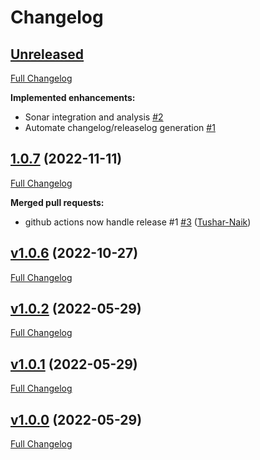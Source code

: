 # Changelog

## [Unreleased](https://github.com/livetheoogway/forage/tree/HEAD)

[Full Changelog](https://github.com/livetheoogway/forage/compare/1.0.7...HEAD)

**Implemented enhancements:**

- Sonar integration and analysis [\#2](https://github.com/livetheoogway/forage/issues/2)
- Automate changelog/releaselog generation [\#1](https://github.com/livetheoogway/forage/issues/1)

## [1.0.7](https://github.com/livetheoogway/forage/tree/1.0.7) (2022-11-11)

[Full Changelog](https://github.com/livetheoogway/forage/compare/v1.0.6...1.0.7)

**Merged pull requests:**

- github actions now handle release \#1 [\#3](https://github.com/livetheoogway/forage/pull/3) ([Tushar-Naik](https://github.com/Tushar-Naik))

## [v1.0.6](https://github.com/livetheoogway/forage/tree/v1.0.6) (2022-10-27)

[Full Changelog](https://github.com/livetheoogway/forage/compare/v1.0.2...v1.0.6)

## [v1.0.2](https://github.com/livetheoogway/forage/tree/v1.0.2) (2022-05-29)

[Full Changelog](https://github.com/livetheoogway/forage/compare/v1.0.1...v1.0.2)

## [v1.0.1](https://github.com/livetheoogway/forage/tree/v1.0.1) (2022-05-29)

[Full Changelog](https://github.com/livetheoogway/forage/compare/v1.0.0...v1.0.1)

## [v1.0.0](https://github.com/livetheoogway/forage/tree/v1.0.0) (2022-05-29)

[Full Changelog](https://github.com/livetheoogway/forage/compare/27613acaae8b31e0690c83184c3f50787b1995e0...v1.0.0)



